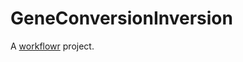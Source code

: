 # GeneConversionInversion

A [workflowr][] project.

[workflowr]: https://github.com/jdblischak/workflowr

